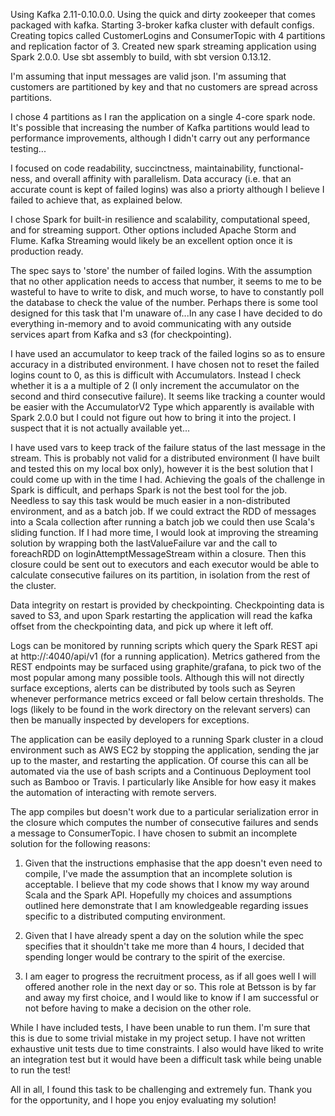 Using Kafka 2.11-0.10.0.0.
Using the quick and dirty zookeeper that comes packaged with kafka.
Starting 3-broker kafka cluster with default configs.
Creating topics called CustomerLogins and ConsumerTopic with 4 partitions and replication factor of 3.
Created new spark streaming application using Spark 2.0.0.
Use sbt assembly to build, with sbt version 0.13.12.

I'm assuming that input messages are valid json.
I'm assuming that customers are partitioned by key and that no customers are spread across partitions.

I chose 4 partitions as I ran the application on a single 4-core spark node. It's possible that increasing the number of Kafka partitions would lead to performance improvements, although I didn't carry out any performance testing...

I focused on code readability, succinctness, maintainability, functional-ness, and overall affinity with parallelism. Data accuracy (i.e. that an accurate count is kept of failed logins) was also a priorty although I believe I failed to achieve that, as explained below.

I chose Spark for built-in resilience and scalability, computational speed, and for streaming support. Other options included
Apache Storm and Flume. Kafka Streaming would likely be an excellent option once it is production ready.

The spec says to 'store' the number of failed logins. With the assumption that no other application needs to access that 
number, it seems to me to be wasteful to have to write to disk, and much worse, to have to constantly poll the database to 
check the value of the number. Perhaps there is some tool designed for this task that I'm unaware of...In any case I have 
decided to do everything in-memory and to avoid communicating with any outside services apart from Kafka and s3 (for 
checkpointing).

I have used an accumulator to keep track of the failed logins so as to ensure accuracy in a distributed environment. I have
chosen not to reset the failed logins count to 0, as this is difficult with Accumulators. Instead I check whether it is a 
a multiple of 2 (I only increment the accumulator on the second and third consecutive failure). It seems like tracking a
counter would be easier with the AccumulatorV2 Type which apparently is available with Spark 2.0.0 but I could not figure out how to bring it into the project. I suspect that it is not actually available yet...

I have used vars to keep track of the failure status of the last message in the stream. This is probably not valid for a 
distributed environment (I have built and tested this on my local box only), however it is the best solution that I could 
come up with in the time I had. Achieving the goals of the challenge in Spark is difficult, and perhaps Spark is not the best
tool for the job. Needless to say this task would be much easier in a non-distributed environment, and as a batch job. If we
could extract the RDD of messages into a Scala collection after running a batch job we could then use Scala's sliding 
function. If I had more time, I would look at improving the streaming solution by wrapping both the lastValueFailure var and
the call to foreachRDD on loginAttemptMessageStream within a closure. Then this closure could be sent out to executors and
each executor would be able to calculate consecutive failures on its partition, in isolation from the rest of the cluster.

Data integrity on restart is provided by checkpointing. Checkpointing data is saved to S3, and upon Spark restarting the
application will read the kafka offset from the checkpointing data, and pick up where it left off.

Logs can be monitored by running scripts which query the Spark REST api at http://<domain>:4040/api/v1 (for a running
application). Metrics gathered from the REST endpoints may be surfaced using graphite/grafana, to pick two of the most popular among many possible tools. Although this will not directly surface exceptions, alerts can be distributed by tools such as Seyren whenever performance metrics exceed or fall below certain thresholds. The logs (likely to be found in the work
directory on the relevant servers) can then be manually inspected by developers for exceptions.

The application can be easily deployed to a running Spark cluster in a cloud environment such as AWS EC2 by stopping the
application, sending the jar up to the master, and restarting the application. Of course this can all be automated via the use of bash scripts and a Continuous Deployment tool such as Bamboo or Travis. I particularly like Ansible for how easy it makes the automation of interacting with remote servers. 

The app compiles but doesn't work due to a particular serialization error in the closure which computes the number of
consecutive failures and sends a message to ConsumerTopic. I have chosen to submit an incomplete solution for the following
reasons:

1) Given that the instructions emphasise that the app doesn't even need to compile, I've made the assumption that an
incomplete solution is acceptable. I believe that my code shows that I know my way around Scala and the Spark API. Hopefully my choices and assumptions outlined here demonstrate that I am knowledgeable regarding issues specific to a distributed 
computing environment.

2) Given that I have already spent a day on the solution while the spec specifies that it shouldn't take me more than 4 hours, I decided that spending longer would be contrary to the spirit of the exercise.

3) I am eager to progress the recruitment process, as if all goes well I will offered another role in the next day or so. 
This role at Betsson is by far and away my first choice, and I would like to know if I am successful or not before having to
make a decision on the other role. 

While I have included tests, I have been unable to run them. I'm sure that this is due to some trivial mistake in my project
setup. I have not written exhaustive unit tests due to time constraints. I also would have liked to write an integration test 
but it would have been a difficult task while being unable to run the test! 

All in all, I found this task to be challenging and extremely fun. Thank you for the opportunity, and I hope you enjoy 
evaluating my solution!
